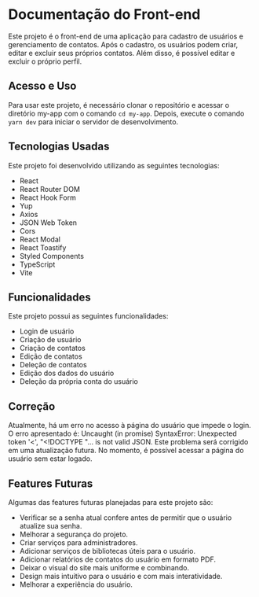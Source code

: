 # Documentação do Front-end
Este projeto é o front-end de uma aplicação para cadastro de usuários e gerenciamento de contatos. Após o cadastro, os usuários podem criar, editar e excluir seus próprios contatos. Além disso, é possível editar e excluir o próprio perfil.

## Acesso e Uso
Para usar este projeto, é necessário clonar o repositório e acessar o diretório my-app com o comando ```cd my-app```. Depois, execute o comando ```yarn dev``` para iniciar o servidor de desenvolvimento.

## Tecnologias Usadas
Este projeto foi desenvolvido utilizando as seguintes tecnologias:

* React
* React Router DOM
* React Hook Form
* Yup
* Axios
* JSON Web Token
* Cors
* React Modal
* React Toastify
* Styled Components
* TypeScript
* Vite

## Funcionalidades
Este projeto possui as seguintes funcionalidades:

* Login de usuário
* Criação de usuário
* Criação de contatos
* Edição de contatos
* Deleção de contatos
* Edição dos dados do usuário
* Deleção da própria conta do usuário

## Correção
Atualmente, há um erro no acesso à página do usuário que impede o login. O erro apresentado é: Uncaught (in promise) SyntaxError: Unexpected token '<', "<!DOCTYPE "... is not valid JSON. Este problema será corrigido em uma atualização futura. No momento, é possível acessar a página do usuário sem estar logado.

## Features Futuras
Algumas das features futuras planejadas para este projeto são:

* Verificar se a senha atual confere antes de permitir que o usuário atualize sua senha.
* Melhorar a segurança do projeto.
* Criar serviços para administradores.
* Adicionar serviços de bibliotecas úteis para o usuário.
* Adicionar relatórios de contatos do usuário em formato PDF.
* Deixar o visual do site mais uniforme e combinando.
* Design mais intuitivo para o usuário e com mais interatividade.
* Melhorar a experiência do usuário.
